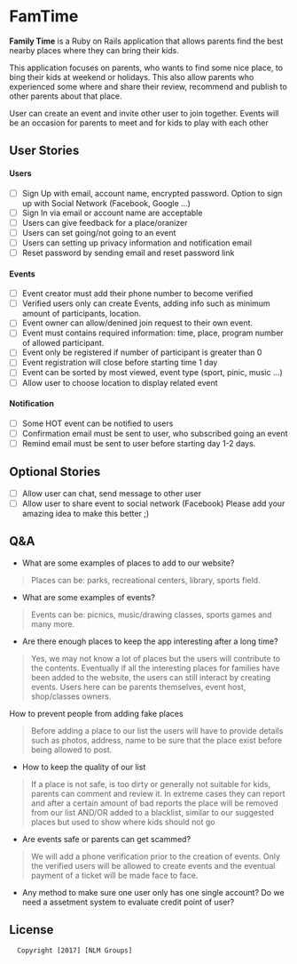 # FamTime
**Family Time** is a Ruby on Rails application that allows parents find the best nearby places where they can bring their kids.

This application focuses on parents, who wants to find some nice place, to bing their kids at weekend or holidays.
This also allow parents who experienced some where and share their review, recommend and publish to other parents about that place.

User can create an event and invite other user to join together. 
Events will be an occasion for parents to meet and for kids to play with each other

## User Stories
#### Users
* [ ] Sign Up with email, account name, encrypted password. Option to sign up with Social Network (Facebook, Google ...)
* [ ] Sign In via email or account name are acceptable 
* [ ] Users can give feedback for a place/oranizer 
* [ ] Users can set going/not going to an event
* [ ] Users can setting up privacy information and notification email 
* [ ] Reset password by sending email and reset password link 

#### Events
* [ ] Event creator must add their phone number to become verified
* [ ] Verified users only can create Events, adding info such as minimum amount of participants, location.
* [ ] Event owner can allow/denined join request to their own event. 
* [ ] Event must contains required information: time, place, program number of allowed participant.
* [ ] Event only be registered if number of participant is greater than 0
* [ ] Event registration will close before starting time 1 day 
* [ ] Event can be sorted by most viewed, event type (sport, pinic, music ...)
* [ ] Allow user to choose location to display related event

#### Notification
* [ ] Some HOT event can be notified to users
* [ ] Confirmation email must be sent to user, who subscribed going an event
* [ ] Remind email must be sent to user before starting day 1-2 days. 

## Optional Stories
* [ ] Allow user can chat, send message to other user
* [ ] Allow user to share event to social network (Facebook)
Please add your amazing idea to make this better ;)

## Q&A
- What are some examples of places to add to our website?
 > Places can be: parks, recreational centers, library, sports field.

- What are some examples of events?
 > Events can be: picnics, music/drawing classes, sports games and many more.

- Are there enough places to keep the app interesting after a long time?
 > Yes, we may not know a lot of places but the users will contribute to the contents. Eventually if all the interesting places for families have been added to the website, the users can still interact by creating events. Users here can be parents themselves, event host, shop/classes owners.

How to prevent people from adding fake places
 > Before adding a place to our list the users will have to provide details such as photos, address, name to be sure that the place exist before being allowed to post.

- How to keep the quality of our list
 > If a place is not safe, is too dirty or generally not suitable for kids, parents can comment and review it. In extreme cases they can report and after a certain amount of bad reports the place will be removed from our list AND/OR added to a blacklist, similar to our suggested places but used to show where kids should not go

- Are events safe or parents can get scammed?
 > We will add a phone verification prior to the creation of events. Only the verified users will be allowed to create events and the eventual payment of a ticket will be made face to face. 

- Any method to make sure one user only has one single account? Do we need a assetment system to evaluate credit point of user?

## License
 
      Copyright [2017] [NLM Groups]
 
